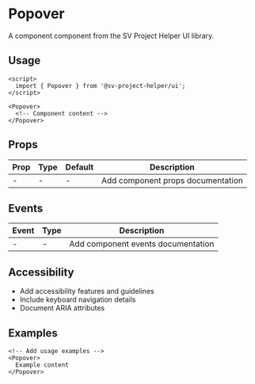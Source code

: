 # Popover

A component component from the SV Project Helper UI library.

## Usage

```svelte
<script>
  import { Popover } from '@sv-project-helper/ui';
</script>

<Popover>
  <!-- Component content -->
</Popover>
```

## Props

| Prop | Type | Default | Description |
|------|------|---------|-------------|
| - | - | - | Add component props documentation |

## Events

| Event | Type | Description |
|-------|------|-------------|
| - | - | Add component events documentation |

## Accessibility

- Add accessibility features and guidelines
- Include keyboard navigation details
- Document ARIA attributes

## Examples

```svelte
<!-- Add usage examples -->
<Popover>
  Example content
</Popover>
```